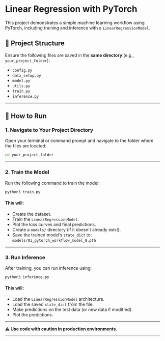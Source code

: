 # Linear Regression with PyTorch

This project demonstrates a simple machine learning workflow using PyTorch, including training and inference with a `LinearRegressionModel`.

## 📁 Project Structure

Ensure the following files are saved in the **same directory** (e.g., `your_project_folder`):

- `config.py`
- `data_setup.py`
- `model.py`
- `utils.py`
- `train.py`
- `inference.py`

---

## 🚀 How to Run

### 1. Navigate to Your Project Directory

Open your terminal or command prompt and navigate to the folder where the files are located:

```bash
cd your_project_folder
```

---

### 2. Train the Model

Run the following command to train the model:

```bash
python3 train.py
```

#### This will:

- Create the dataset.
- Train the `LinearRegressionModel`.
- Plot the loss curves and final predictions.
- Create a `models/` directory (if it doesn't already exist).
- Save the trained model’s `state_dict` to:
  `models/01_pytorch_workflow_model_0.pth`

---

### 3. Run Inference

After training, you can run inference using:

```bash
python3 inference.py
```

#### This will:

- Load the `LinearRegressionModel` architecture.
- Load the saved `state_dict` from the file.
- Make predictions on the test data (or new data if modified).
- Plot the predictions.

---

**⚠️ Use code with caution in production environments.**

---
